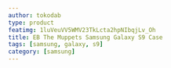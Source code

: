 ```yaml
---
author: tokodab
type: product
featimg: 1luVeuVV5WMV23TkLcta2hpNIbqjLv_Oh
title: EB The Muppets Samsung Galaxy S9 Case
tags: [samsung, galaxy, s9]
category: [samsung]
---
```

